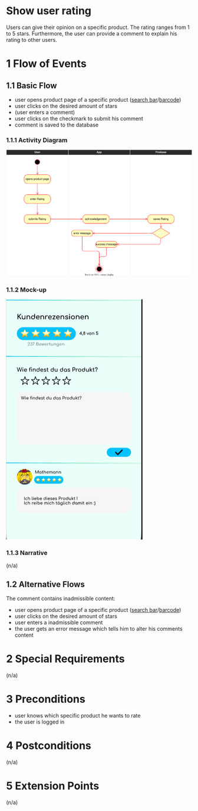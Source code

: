 # Show user rating
Users can give their opinion on a specific product. The rating ranges from 1 
to 5 stars. Furthermore, the user can provide a comment to explain his 
rating to other users. 
# 1 Flow of Events
## 1.1 Basic Flow
- user opens product page of a specific product ([search bar](./UC1_Searchbar.md)/[barcode](./UC4_Scanner.md))
- user clicks on the desired amount of stars
- (user enters a comment)
- user clicks on the checkmark to submit his comment
- comment is saved to the database

### 1.1.1 Activity Diagram
![Activity Diagram](../resources/UC7_SubmitRating.drawio.svg)

### 1.1.2 Mock-up
![Ingredients Screenshot](../resources/Ingredients_ratings.PNG)

### 1.1.3 Narrative
(n/a)

## 1.2 Alternative Flows
The comment contains inadmissible content:
- user opens product page of a specific product ([search bar](./UC1_Searchbar.md)/[barcode](./UC4_Scanner.md))
- user clicks on the desired amount of stars
- user enters a inadmissible comment
- the user gets an error message which tells him to alter his comments content

# 2 Special Requirements
(n/a)

# 3 Preconditions
- user knows which specific product he wants to rate
- the user is logged in 

# 4 Postconditions
(n/a)

# 5 Extension Points
(n/a)

